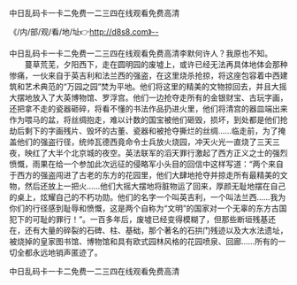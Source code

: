 中日乱码卡一卡二免费一二三四在线观看免费高清

《/内/部/观/看/地/址👉http://d8s8.com》--

中日乱码卡一卡二免费一二三四在线观看免费高清李默何许人？我原也不知。
　　蔓草荒芜，夕阳西下，走在圆明园的废墟上，或许已经无法再具体地体会那种惨痛，一伙来自于英吉利和法兰西的强盗，在这里烧杀抢掠，将这座包容着中西建筑和艺术典范的“万园之园”焚为平地。他们将这里的精美的文物掠回去，并且大摇大摆地放入了大英博物馆、罗浮宫。他们一边抢夺走所有的金银财宝、古玩字画，还把拿不走的瓷器砸碎，将看不懂的书法作品扔进火里，他们将清宫的器皿端出来作为喂马的盆，将丝绸抱走，难以计数的国宝被他们砸毁，损坏，到处都是他们抢劫后剩下的字画残片、毁坏的古董、瓷器和被抢夺撕烂的丝绸……临走前，为了掩盖他们的强盗行径，统帅瓦德西竟命令士兵放火烧园，冲天火光一直烧了三天三夜，映红了大半个北京城的夜空。英法联军的滔天罪行激起了西方正义之士的强烈愤慨，雨果在给一个参加此次远征的侵略军小头目的回信中这样写道：“两个来自于西方的强盗闯进了古老的东方的花园里，他们大肆地抢夺并掠走所有最精美的文物，然后还放上一把火……他们大摇大摆地将脏物运了回来，厚颜无耻地摆在自己的桌上，炫耀自己的不朽功勋。他们的名字一个叫英吉利，一个叫法兰西……我为你们的行径感到耻辱和愤慨，这是两个自称为“文明”的国家对一个无辜的东方古国犯下的可耻的罪行！”。一百多年后，废墟已经变得模糊了，但那些断垣残基还在，还有大量的碎裂的石碑、柱、基础，那个著名的石拱门残迹以及大水法遗址，被烧掉的皇家图书馆、博物馆和具有欧式园林风格的花园喷泉、回廊……所有的一切全都永远地销声匿迹了。





中日乱码卡一卡二免费一二三四在线观看免费高清
